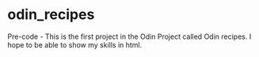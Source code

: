 # odin_recipes
Pre-code -
This is the first project in the Odin
Project called Odin recipes. I hope to be able to show my skills in html. 